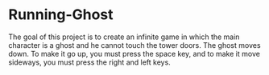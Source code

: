 # Running-Ghost
The goal of this project is to create an infinite game in which the main character is a ghost and he cannot touch the tower doors.  The ghost moves down. To make it go up, you must press the space key, and to make it move sideways, you must press the right and left keys.

